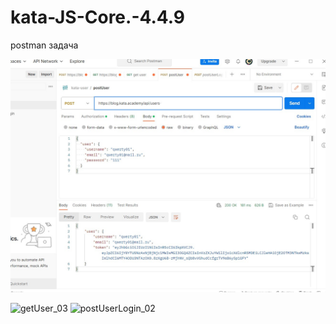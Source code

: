 # kata-JS-Core.-4.4.9
postman задача


![screnPOST_USER](https://github.com/thereisnoneed0/kata-JS-Core.-4.4.9/blob/main/postUser_01.jpg)
 
![getUser_03](https://github.com/thereisnoneed0/kata-JS-Core.-4.4.9/assets/119701094/382e772d-d02c-45b5-bf92-280977fc3075)
![postUserLogin_02](https://github.com/thereisnoneed0/kata-JS-Core.-4.4.9/assets/119701094/cc985ab1-264d-442a-9ba0-48660c841c80)
